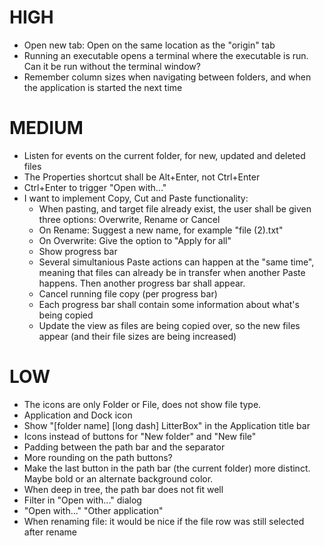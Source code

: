 # HIGH

* Open new tab: Open on the same location as the "origin" tab
* Running an executable opens a terminal where the executable is run. Can it be run without the terminal window?
* Remember column sizes when navigating between folders, and when the application is started the next time

# MEDIUM

* Listen for events on the current folder, for new, updated and deleted files
* The Properties shortcut shall be Alt+Enter, not Ctrl+Enter
* Ctrl+Enter to trigger "Open with..."
* I want to implement Copy, Cut and Paste functionality:
	- When pasting, and target file already exist, the user shall be given three options: Overwrite, Rename or Cancel
	- On Rename: Suggest a new name, for example "file (2).txt"
	- On Overwrite: Give the option to "Apply for all"
	- Show progress bar
	- Several simultanious Paste actions can happen at the "same time", meaning that files can already be in transfer when another Paste happens. Then another progress bar shall appear.
	- Cancel running file copy (per progress bar)
	- Each progress bar shall contain some information about what's being copied
	- Update the view as files are being copied over, so the new files appear (and their file sizes are being increased)

# LOW

* The icons are only Folder or File, does not show file type.
* Application and Dock icon
* Show "[folder name] [long dash] LitterBox" in the Application title bar
* Icons instead of buttons for "New folder" and "New file"
* Padding between the path bar and the separator
* More rounding on the path buttons?
* Make the last button in the path bar (the current folder) more distinct. Maybe bold or an alternate background color.
* When deep in tree, the path bar does not fit well
* Filter in "Open with..." dialog
* "Open with..." "Other application"
* When renaming file: it would be nice if the file row was still selected after rename
